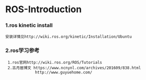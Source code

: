 # ROS-Introduction

### 1.ros kinetic install
    安装详情见http://wiki.ros.org/kinetic/Installation/Ubuntu
### 2.ros学习参考
     1.ros官网http://wiki.ros.org/ROS/Tutorials
     2.古月居博文 https://www.ncnynl.com/archives/201609/838.html
                 http://www.guyuehome.com/
